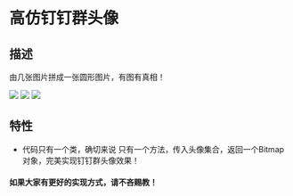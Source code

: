 # 高仿钉钉群头像
  ## 描述
  由几张图片拼成一张圆形图片，有图有真相！
  
  ![](https://github.com/qiaoyhh/DingDingImage/blob/master/app/src/main/res/mipmap-xhdpi/two.png)
  ![](https://github.com/qiaoyhh/DingDingImage/blob/master/app/src/main/res/mipmap-xhdpi/three.png)
  ![](https://github.com/qiaoyhh/DingDingImage/blob/master/app/src/main/res/mipmap-xhdpi/four.png)
  
  ##  特性
  * 代码只有一个类，确切来说 只有一个方法，传入头像集合，返回一个Bitmap对象，完美实现钉钉群头像效果！
  
  #### 如果大家有更好的实现方式，请不吝赐教！
